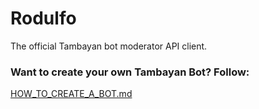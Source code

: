 # Rodulfo
The official Tambayan bot moderator API client.

### Want to create your own Tambayan Bot? Follow:
[HOW_TO_CREATE_A_BOT.md](https://github.com/jabezborja/tambayan/blob/main/CREATE_A_BOT.md)
